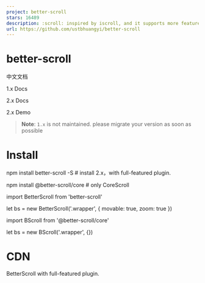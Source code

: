 ```yaml
---
project: better-scroll
stars: 16489
description: :scroll: inspired by iscroll, and it supports more features and has a better scroll perfermance
url: https://github.com/ustbhuangyi/better-scroll
---
```


better-scroll
=============

中文文档

1.x Docs

2.x Docs

2.x Demo

> **Note**: `1.x` is not maintained. please migrate your version as soon as possible

Install
=======

npm install better-scroll -S # install 2.x，with full-featured plugin.

npm install @better-scroll/core # only CoreScroll

import BetterScroll from 'better-scroll'

let bs \= new BetterScroll('.wrapper', {
  movable: true,
  zoom: true
})

import BScroll from '@better-scroll/core'

let bs \= new BScroll('.wrapper', {})

CDN
===

BetterScroll with full-featured plugin.

<script src\="https://unpkg.com/better-scroll@latest/dist/better-scroll.js"\></script\>

<!-- minify -->
<script src\="https://unpkg.com/better-scroll@latest/dist/better-scroll.min.js"\></script\>

let wrapper \= document.getElementById("wrapper")
let bs \= BetterScroll.createBScroll(wrapper, {})

Only CoreScroll

<script src\="https://unpkg.com/@better-scroll/core@latest/dist/core.js"\></script\>

<!-- minify -->
<script src\="https://unpkg.com/@better-scroll/core@latest/dist/core.min.js"\></script\>

let wrapper \= document.getElementById("wrapper")
let bs \= new BScroll(wrapper, {})

What is BetterScroll ?
----------------------

BetterScroll is a plugin which is aimed at solving scrolling circumstances on the mobile side (PC supported already). The core is inspired by the implementation of iscroll, so the APIs of BetterScroll are compatible with iscroll on the whole. What's more, BetterScroll also extends some features and optimizes for performance based on iscroll.

BetterScroll is implemented with plain JavaScript, which means it's dependency free.

Getting started
---------------

The most common application scenario of BetterScroll is list scrolling. Let's see its HTML:

<div class\="wrapper"\>
  <ul class\="content"\>
    <li\>...</li\>
    <li\>...</li\>
    ...
  </ul\>
  <!-- you can put some other DOMs here, it won't affect the scrolling
</div\>

In the code above, BetterScroll is applied to the outer `wrapper` container, and the scrolling part is `content` element. Pay attention that BetterScroll handles the scroll of the first child element (content) of the container (`wrapper`) by default, which means other elements will be ignored. However, for BetterScroll v2.0.4, content can be specified through the `specifiedIndexAsContent` option. Please refer to the docs for details.

The simplest initialization code is as follow:

import BScroll from '@better-scroll/core'
let wrapper \= document.querySelector('.wrapper')
let scroll \= new BScroll(wrapper)

BetterScroll provides a class whose first parameter is a plain DOM object when instantiated. Certainly, BetterScroll inside would try to use querySelector to get the DOM object.

The principle of scrolling
--------------------------

Many developers have used BetterScroll, but the most common problem they have met is:

> I have initiated BetterScroll, but the content can't scroll.

The phenomenon is 'the content can't scroll' and we need to figure out the root cause. Before that, let's take a look at the browser's scrolling principle: everyone can see the browser's scroll bar. When the height of the page content exceeds the viewport height, the vertical scroll bar will appear; When the width of page content exceeds the viewport width, the horizontal bar will appear. That is to say, when the viewport can't display all the content, the browser would guide the user to scroll the screen with scroll bar to see the rest of content.

The principle of BetterScroll is samed as the browser. We can feel about this more obviously using a picture:

The green part is the wrapper, also known as the parent container, which has **fixed height**. The yellow part is the content, which is **the first child element** of the parent container and whose height would grow with the size of its content. Then, when the height of the content doesn't exceed the height of the parent container, the content would not scroll. Once exceeded, the content can be scrolled. That is the principle of BetterScroll.

Plugins
-------

Enhance the ability of BetterScroll core scroll through plugins, such as

import BScroll from '@better-scroll/core'
import PullUp from '@better-scroll/pull-up'

let bs \= new BScroll('.wrapper', {
  pullUpLoad: true
})

Please see for details, Plugins.

Using BetterScroll with MVVM frameworks
---------------------------------------

I wrote an article When BetterScroll meets Vue (in Chinese). I also hope that developers can contribute to share the experience of using BetterScroll with other frameworks.

A fantastic mobile ui lib implement by Vue: cube-ui

Contributing
------------

### Online one-click setup

You can use Gitpod(An Online Open Source VS Code like IDE which is free for Open Source) for contributing. With a single click it will launch a workspace and automatically:

-   clone the `better-scroll` repo.
-   install all of the dependencies.
-   run `yarn vue:dev`,
-   run `yarn docs:build` and `yarn docs:dev`.

Using BetterScroll in the real project
--------------------------------------

If you want to learn how to use BetterScroll in the real project，you can learn my two practical courses(in Chinese)。

High imitating starvation takeout practical course base on Vue.js

Project demo address

Music App advanced practical course base on Vue.js

Project demo address
